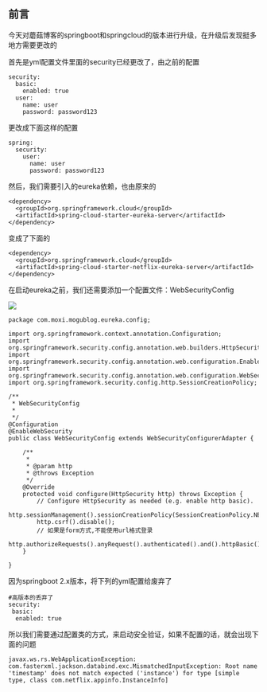前言
--

今天对蘑菇博客的springboot和springcloud的版本进行升级，在升级后发现挺多地方需要更改的

首先是yml配置文件里面的security已经更改了，由之前的配置

    security:
      basic:
        enabled: true
      user:
        name: user
        password: password123

更改成下面这样的配置

    spring:
      security:
        user:
          name: user
          password: password123

然后，我们需要引入的eureka依赖，也由原来的

    <dependency>
      <groupId>org.springframework.cloud</groupId>
      <artifactId>spring-cloud-starter-eureka-server</artifactId>
    </dependency>

变成了下面的

    <dependency>
      <groupId>org.springframework.cloud</groupId>
      <artifactId>spring-cloud-starter-netflix-eureka-server</artifactId>
    </dependency>

在启动eureka之前，我们还需要添加一个配置文件：WebSecurityConfig

![](http://image.moguit.cn/1576929701250.png)

    package com.moxi.mogublog.eureka.config;
    
    import org.springframework.context.annotation.Configuration;
    import org.springframework.security.config.annotation.web.builders.HttpSecurity;
    import org.springframework.security.config.annotation.web.configuration.EnableWebSecurity;
    import org.springframework.security.config.annotation.web.configuration.WebSecurityConfigurerAdapter;
    import org.springframework.security.config.http.SessionCreationPolicy;
    
    /**
     * WebSecurityConfig
     *
     */
    @Configuration
    @EnableWebSecurity
    public class WebSecurityConfig extends WebSecurityConfigurerAdapter {
    
        /**
         *
         * @param http
         * @throws Exception
         */
        @Override
        protected void configure(HttpSecurity http) throws Exception {
            // Configure HttpSecurity as needed (e.g. enable http basic).
            http.sessionManagement().sessionCreationPolicy(SessionCreationPolicy.NEVER);
            http.csrf().disable();
            // 如果是form方式,不能使用url格式登录
            http.authorizeRequests().anyRequest().authenticated().and().httpBasic();
        }
    
    }
    

因为springboot 2.x版本，将下列的yml配置给废弃了

    #高版本的丢弃了
    security:
     basic:
      enabled: true
    

所以我们需要通过配置类的方式，来启动安全验证，如果不配置的话，就会出现下面的问题

    javax.ws.rs.WebApplicationException: com.fasterxml.jackson.databind.exc.MismatchedInputException: Root name 'timestamp' does not match expected ('instance') for type [simple type, class com.netflix.appinfo.InstanceInfo]